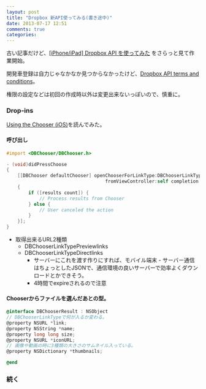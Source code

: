 ```yaml
---
layout: post
title: "Dropbox 新API使ってみる(書き途中)"
date: 2013-07-17 12:51
comments: true
categories:
---
```


古い記事だけど、[[iPhone/iPad] Dropbox API を使ってみた](http://blog.syuhari.jp/archives/2284) をさらっと見て作業開始。

開発車登録は自力じゃなかなか見つからなかったけど、[Dropbox API terms and conditions](https://www.dropbox.com/developers/apply?cont=/developers/apps)。

権限の設定などは初回の作成時以外は変更出来ないっぽいので、慎重に。

### Drop-ins
[Using the Chooser (iOS)](https://www.dropbox.com/developers/dropins/chooser/ios)を読んでみた。

#### 呼び出し

```objective-c
#import <DBChooser/DBChooser.h>

- (void)didPressChoose
{
    [[DBChooser defaultChooser] openChooserForLinkType:DBChooserLinkTypePreview // 取得出来るURL2種類から選択
                                    fromViewController:self completion:^(NSArray *results)
    {
        if ([results count]) {
            // Process results from Chooser
        } else {
            // User canceled the action
        }
    }];
}
```

- 取得出来るURL2種類
  * DBChooserLinkTypePreviewlinks
  * DBChooserLinkTypeDirectlinks
    - サーバーにこれを渡す作りにすれば、モバイル端末 - サーバー通信はちょっとしたJSONで、通信環境の良いサーバーで効率よくダウンロードとかできそう。
    - 4時間でexpireされるので注意


#### Chooserからファイルを選んだあとの型。

```objective-c
@interface DBChooserResult : NSObject
// DBChooserLinkTypeで何が入るか変わる。
@property NSURL *link;
@property NSString *name;
@property long long size;
@property NSURL *iconURL;
// 画像や動画の時に3種類の大きさのサムネイル入っている。
@property NSDictionary *thumbnails;

@end
```

### 続く